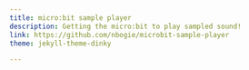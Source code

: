 ```yaml
---
title: micro:bit sample player
description: Getting the micro:bit to play sampled sound!
link: https://github.com/nbogie/microbit-sample-player
theme: jekyll-theme-dinky

---
```

